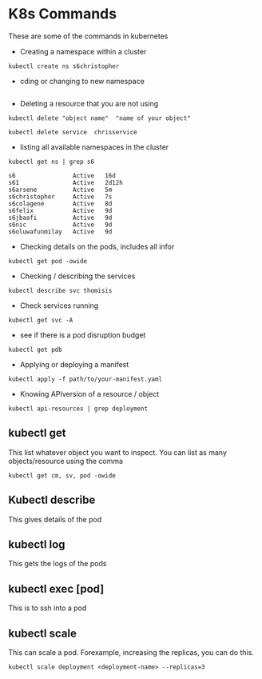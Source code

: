 # K8s Commands
These are some of the commands in kubernetes 

- Creating a namespace within a cluster
```
kubectl create ns s6christopher
```

- cding or changing to new namespace

```
```

- Deleting a resource that you are not using
```
kubectl delete "object name"  "name of your object"

kubectl delete service  chrisservice
```

- listing all available namespaces in the cluster
```
kubectl get ns | grep s6

s6                Active   16d
s61               Active   2d12h
s6arsene          Active   5m
s6christopher     Active   7s
s6colagene        Active   8d
s6felix           Active   9d
s6jbaafi          Active   9d
s6nic             Active   9d
s6oluwafunmilay   Active   9d
```
  -  Checking details on the pods, includes all infor
```
kubectl get pod -owide
```
 - Checking / describing the services 
```
kubectl describe svc thomisis
```

- Check services running
```
kubectl get svc -A
```
- see if there is a pod disruption budget
```
kubectl get pdb
```
 -  Applying or deploying a manifest
```
kubectl apply -f path/to/your-manifest.yaml

```
-  Knowing APIversion of a resource / object
```
kubectl api-resources | grep deployment

```
## kubectl get 
This list whatever object you want to inspect. You can list as many objects/resource using the comma
```
kubectl get cm, sv, pod -owide
```

## Kubectl describe
This gives details of the pod

## kubectl log
This gets the logs of the pods

## kubectl exec [pod] 
This is to ssh into a pod

## kubectl scale
This can scale a pod. Forexample, increasing the replicas, you can do this. 
```
kubectl scale deployment <deployment-name> --replicas=3
```